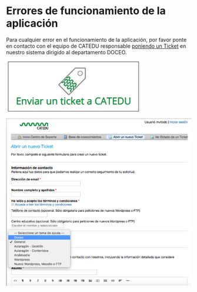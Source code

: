 # Errores de funcionamiento de la aplicación

Para cualquier error en el funcionamiento de la aplicación, por favor ponte en contacto con el equipo de CATEDU responsable [poniendo un Ticket](http://soporte.catedu.es/open.php) en nuestro sistema dirigido al departamento DOCEO.


![](https://raw.githubusercontent.com/catedu/manualdoceo/master/assets/ticket.png)

![](https://raw.githubusercontent.com/catedu/manualdoceo/master/assets/doceoticket2.png)


